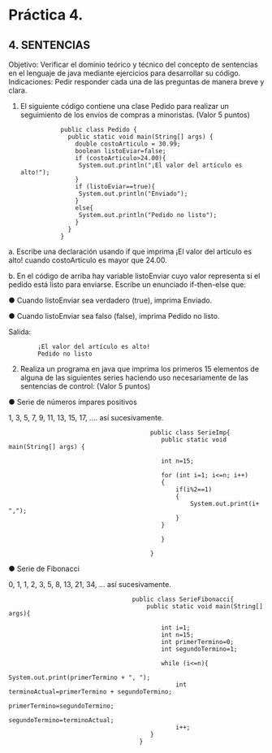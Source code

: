 # Práctica 4.

## 4. SENTENCIAS

Objetivo: Verificar el dominio teórico y técnico del concepto de sentencias en el lenguaje
de java mediante ejercicios para desarrollar su código.
Indicaciones: Pedir responder cada una de las preguntas de manera breve y clara.

1. El siguiente código contiene una clase Pedido para realizar un seguimiento de los
envíos de compras a minoristas. (Valor 5 puntos)

                  public class Pedido {
                    public static void main(String[] args) {
                      double costoArticulo = 30.99;
                      boolean listoEviar=false;
                      if (costoArticulo>24.00){
                       System.out.println("¡El valor del artículo es alto!");
                      }
                      if (listoEviar==true){
                       System.out.println("Enviado");
                      }
                      else{
                       System.out.println("Pedido no listo");
                      }
                    }
                  }

a. Escribe una declaración usando if que imprima ¡El valor del artículo es alto!
cuando costoArticulo es mayor que 24.00.

b. En el código de arriba hay variable listoEnviar cuyo valor representa si el pedido
está listo para enviarse. Escribe un enunciado if-then-else que:

● Cuando listoEnviar sea verdadero (true), imprima Enviado.

● Cuando listoEnviar sea falso (false), imprima Pedido no listo.

Salida:

            ¡El valor del artículo es alto!
            Pedido no listo

2. Realiza un programa en java que imprima los primeros 15 elementos de alguna de
las siguientes series haciendo uso necesariamente de las sentencias de control:
(Valor 5 puntos)

● Serie de números impares positivos

1, 3, 5, 7, 9, 11, 13, 15, 17, .... así sucesivamente.

                                           public class SerieImp{
                                              public static void main(String[] args) {

                                              int n=15;

                                              for (int i=1; i<=n; i++)
                                              {
                                                  if(i%2==1)
                                                  {
                                                      System.out.print(i+ ",");
                                                  }
                                              }

                                              }

                                           }

● Serie de Fibonacci

0, 1, 1, 2, 3, 5, 8, 13, 21, 34, ... así sucesivamente.

                                      public class SerieFibonacci{
                                          public static void main(String[] args){

                                              int i=1;
                                              int n=15;
                                              int primerTermino=0;
                                              int segundoTermino=1;

                                              while (i<=n){
                                                  System.out.print(primerTermino + ", ");
                                                  int terminoActual=primerTermino + segundoTermino;
                                                  primerTermino=segundoTermino;
                                                  segundoTermino=terminoActual;
                                                  i++;
                                           }
                                        }

